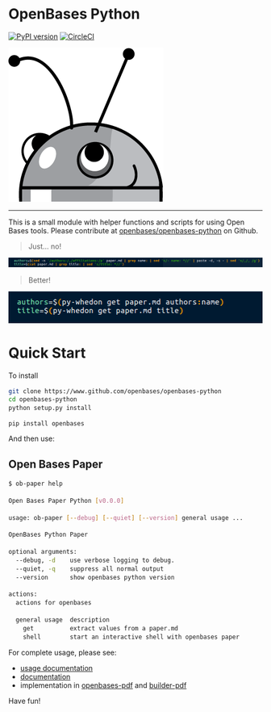 # OpenBases Python

[![PyPI version](https://badge.fury.io/py/openbases.svg)](https://badge.fury.io/py/openbases)
[![CircleCI](https://circleci.com/gh/openbases/openbases-python.svg?style=svg)](https://circleci.com/gh/openbases/openbases-python)

![docs/img/robot.png](https://github.com/openbases/openbases-python/raw/master/docs/img/robot.png)

-------------------------------------------------------------------------------

This is a small module with helper functions and scripts for using Open Bases tools. 
Please contribute at [openbases/openbases-python](https://www.github.com/openbases/openbases-python) on
Github.

> Just... no!

![docs/img/before.png](https://github.com/openbases/openbases-python/raw/master/docs/img/before.png)

> Better!

![docs/img/upgrade.png](https://github.com/openbases/openbases-python/raw/master/docs/img/upgrade.png)

# Quick Start

To install

```bash
git clone https://www.github.com/openbases/openbases-python
cd openbases-python
python setup.py install
```
```
pip install openbases
```

And then use:

## Open Bases Paper

```bash
$ ob-paper help

Open Bases Paper Python [v0.0.0]

usage: ob-paper [--debug] [--quiet] [--version] general usage ...

OpenBases Python Paper

optional arguments:
  --debug, -d    use verbose logging to debug.
  --quiet, -q    suppress all normal output
  --version      show openbases python version

actions:
  actions for openbases

  general usage  description
    get          extract values from a paper.md
    shell        start an interactive shell with openbases paper
```

For complete usage, please see:

 - [usage documentation](https://openbases.github.io/openbases-python/html/usage.html) 
 - [documentation](https://openbases.github.io/openbases-python/)
 - implementation in [openbases-pdf](https://www.github.com/openbases/openbases-pdf/) and [builder-pdf](https://www.github.com/openbases/builder-pdf/)

Have fun!
